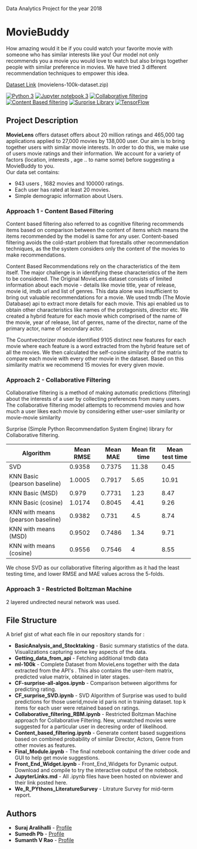 Data Analytics Project for the year 2018

MovieBuddy
======

How  amazing would it be if you could watch your favorite movie with someone who has similar interests like you! Our model not only recommends you a movie you would love to watch but also brings together people with similar preference in movies. We have tried 3 different recommendation techniques to empower this idea.

[Dataset Link](https://grouplens.org/datasets/movielens/100k/) (movielens-100k-dataset.zip)

[![Python 3](https://img.shields.io/badge/python-3-blue.svg)](https://www.python.org/download/releases/3.0/)
[![Jupyter notebook 3](https://img.shields.io/badge/jupyter%20notebook-5.0.0-orange.svg
)](https://jupyter-notebook.readthedocs.io/en/5.0.0/)
[![Collaborative filtering](https://img.shields.io/badge/collaborative-filtering-red.svg
)](#)
[![Content Based filtering](https://img.shields.io/badge/contest%20based-filtering-yellow.svg)](#)
[![Surprise Library](https://img.shields.io/badge/surprise-library-brightgreen.svg)](http://surpriselib.com/)
[![TensorFlow](https://img.shields.io/badge/tensorflow%20-1.5-blue.svg)](http://surpriselib.com/)

## Project Description

**MovieLens** offers dataset offers about 20 million ratings and 465,000 tag applications applied to 27,000 movies by 138,000 user.
Our aim is to bring together users with similar movie interests. In order to do this, we make use of users movie ratings and their information. We account for a variety of factors (location, interests , age .. to name some) before suggesting a MovieBuddy to you.<br>
Our data set contains: 
* 943 users , 1682 movies and 100000 ratings.
* Each user has rated at least 20 movies. 
* Simple demograpic information about Users.

### Approach 1 - Content Based Filtering

Content based filtering also referred to as cognitive filtering recommends items based on comparison between the content of items which means the items recommended by the model is same for any user. Content-based filtering avoids the cold-start problem that forestalls other recommendation techniques, as the the system considers only the content of the movies to make recommendations.

Content Based Recommendations rely on the characteristics of the item itself. The major challenge is in identifying these characteristics of the item to be considered. The Original MovieLens dataset consists of limited information about each movie - details like movie title, year of release, movie id, imdb url and list of genres. This data alone was insufficient to bring out valuable recommendations for a movie. We used tmdb (The Movie Database) api to extract more details for each movie. This api enabled us to obtain other characteristics like names of the protagonists, director etc. We created a hybrid feature for each movie which comprised of the name of the movie, year of release, list of genres, name of the director, name of the primary actor, name of secondary actor.

The Countvectorizer module identified 9105 distinct new features for each movie where each feature is a word extracted from the hybrid feature set of all the movies. We then calculated the self-cosine similarity of the matrix to compare each movie with every other movie in the dataset. Based on this similarity matrix we recommend 15 movies for every given movie.

### Approach 2 - Collaborative Filtering

Collaborative filtering is a method of making automatic predictions (filtering) about the interests of a user by collecting preferences from many users. The collaborative filtering model attempts to recommend movies and how much a user likes each movie by considering either user-user similarity or movie-movie similarity

Surprise (Simple Python RecommendatIon System Engine) library for Collaborative filtering. 

| Algorithm                         | Mean RMSE | Mean MAE | Mean fit time | Mean test time |
|-----------------------------------|-----------|----------|---------------|----------------|
| SVD                               | 0.9358    | 0.7375   | 11.38         | 0.45           |
| KNN Basic (pearson baseline)      | 1.0005    | 0.7917   | 5.65          | 10.91          |
| KNN Basic (MSD)                   | 0.979     | 0.7731   | 1.23          | 8.47           |
| KNN Basic (cosine)                | 1.0174    | 0.8045   | 4.41          | 9.26           |
| KNN with means (pearson baseline) | 0.9382    | 0.731    | 4.5           | 8.74           |
| KNN with means (MSD)              | 0.9502    | 0.7486   | 1.34          | 9.71           |
| KNN with means (cosine)           | 0.9556    | 0.7546   | 4             | 8.55           |

We chose SVD as our collaborative filtering algorithm as it had the least testing time, and lower RMSE and MAE values across the 5-folds.

### Approach 3 - Restricted Boltzman Machine

2 layered undirected neural network was used.

## File Structure
A brief gist of what each file in our repository stands for :<br>
* **BasicAnalysis_and_Stocktaking** - Basic summary statistics of the data. Visualizations capturing some key aspects of the data.
* **Getting_data_from_api** - Fetching additional tmdb data
* **ml-100k** - Complete Dataset from MovieLens together with the data extracted from the API's . This also contains the user-item matrix, predicted value matrix, obtained in later stages.
* **CF-surprise-all-algos.ipynb** - Comparison between algorithms for predicting rating.
* **CF_surprise_SVD.ipynb** - SVD Algorithm of Surprise was used to build predictions for those userid,movie id paris not in training dataset. top k items for each user were retained based on ratings.
* **Collaborative_filtering_RBM.ipynb** - Restricted Boltzman Machine approach for Collaborative Filtering. New, unwatched movies were suggested for a particular user in decresing order of likelihood.
* **Content_based_filtering.ipynb** - Generate content based suggestions based on combined probability of similar Director, Actors, Genre from other movies as features.
* **Final_Module.ipynb** - The final notebook containing the driver code and GUI to help get movie suggestions.
* **Front_End_Widget.ipynb** - Front_End_Widgets for Dynamic output. Download and compile to try the interactive output of the notebook.
* **JupyterLinks.md** - All .ipynb files have been hosted on nbviewer and their link posted here.
* **We_R_PYthons_LiteratureSurvey** - Litrature Survey for mid-term report.


Authors
------
* **Suraj Aralihalli** - [Profile](https://github.com/SurajAralihalli)<br>
* **Sumedh Pb** - [Profile](https://github.com/sumedhpb)<br>
* **Sumanth V Rao** - [Profile](https://github.com/sumanthvrao)<br>
